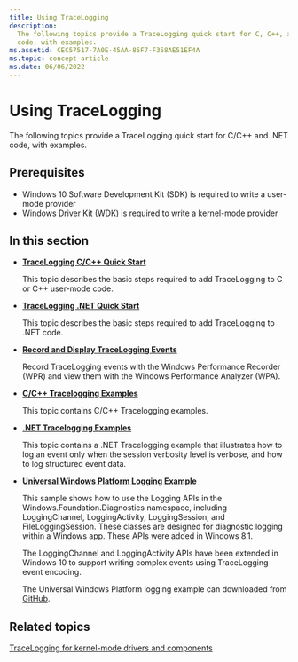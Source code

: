 ```yaml
---
title: Using TraceLogging
description:
  The following topics provide a TraceLogging quick start for C, C++, and .NET
  code, with examples.
ms.assetid: CEC57517-7A0E-45AA-85F7-F358AE51EF4A
ms.topic: concept-article
ms.date: 06/06/2022
---
```


# Using TraceLogging

The following topics provide a TraceLogging quick start for C/C++ and .NET code,
with examples.

## Prerequisites

- Windows 10 Software Development Kit (SDK) is required to write a user-mode
  provider
- Windows Driver Kit (WDK) is required to write a kernel-mode provider

## In this section

- [**TraceLogging C/C++ Quick Start**](tracelogging-native-quick-start.md)

  This topic describes the basic steps required to add TraceLogging to C or C++
  user-mode code.

- [**TraceLogging .NET Quick Start**](tracelogging-managed-quick-start.md)

  This topic describes the basic steps required to add TraceLogging to .NET
  code.

- [**Record and Display TraceLogging Events**](tracelogging-record-and-display-tracelogging-events.md)

  Record TraceLogging events with the Windows Performance Recorder (WPR) and
  view them with the Windows Performance Analyzer (WPA).

- [**C/C++ Tracelogging Examples**](tracelogging-c-cpp-tracelogging-examples.md)

  This topic contains C/C++ Tracelogging examples.

- [**.NET Tracelogging Examples**](tracelogging-net-examples.md)

  This topic contains a .NET Tracelogging example that illustrates how to log an
  event only when the session verbosity level is verbose, and how to log
  structured event data.

- [**Universal Windows Platform Logging Example**](universal-windows-platform-logging-examples.md)

  This sample shows how to use the Logging APIs in the
  Windows.Foundation.Diagnostics namespace, including LoggingChannel,
  LoggingActivity, LoggingSession, and FileLoggingSession. These classes are
  designed for diagnostic logging within a Windows app. These APIs were added in
  Windows 8.1.

  The LoggingChannel and LoggingActivity APIs have been extended in Windows 10
  to support writing complex events using TraceLogging event encoding.

  The Universal Windows Platform logging example can downloaded from
  [GitHub](https://github.com/Microsoft/Windows-universal-samples/tree/master/Samples/Logging).

## Related topics

[TraceLogging for kernel-mode drivers and components](/windows-hardware/drivers/devtest/tracelogging-for-kernel-mode-drivers-and-components)
